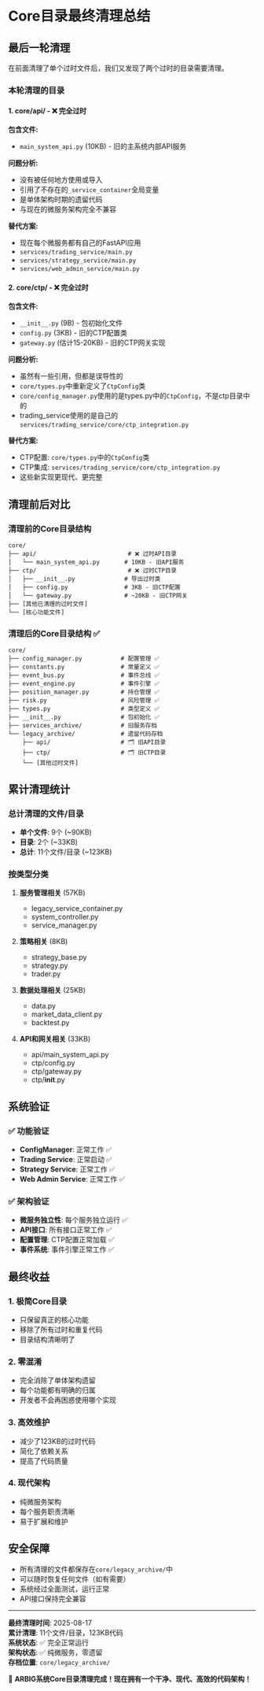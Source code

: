 # Core目录最终清理总结

## 最后一轮清理

在前面清理了单个过时文件后，我们又发现了两个过时的目录需要清理。

### 本轮清理的目录

#### 1. **core/api/** - ❌ 完全过时
**包含文件:**
- `main_system_api.py` (10KB) - 旧的主系统内部API服务

**问题分析:**
- 没有被任何地方使用或导入
- 引用了不存在的`_service_container`全局变量
- 是单体架构时期的遗留代码
- 与现在的微服务架构完全不兼容

**替代方案:**
- 现在每个微服务都有自己的FastAPI应用
- `services/trading_service/main.py`
- `services/strategy_service/main.py`  
- `services/web_admin_service/main.py`

#### 2. **core/ctp/** - ❌ 完全过时
**包含文件:**
- `__init__.py` (9B) - 包初始化文件
- `config.py` (3KB) - 旧的CTP配置类
- `gateway.py` (估计15-20KB) - 旧的CTP网关实现

**问题分析:**
- 虽然有一些引用，但都是误导性的
- `core/types.py`中重新定义了`CtpConfig`类
- `core/config_manager.py`使用的是types.py中的`CtpConfig`，不是ctp目录中的
- trading_service使用的是自己的`services/trading_service/core/ctp_integration.py`

**替代方案:**
- CTP配置: `core/types.py`中的`CtpConfig`类
- CTP集成: `services/trading_service/core/ctp_integration.py`
- 这些新实现更现代、更完整

## 清理前后对比

### 清理前的Core目录结构
```
core/
├── api/                          # ❌ 过时API目录
│   └── main_system_api.py       # 10KB - 旧API服务
├── ctp/                          # ❌ 过时CTP目录  
│   ├── __init__.py              # 导出过时类
│   ├── config.py                # 3KB - 旧CTP配置
│   └── gateway.py               # ~20KB - 旧CTP网关
├── [其他已清理的过时文件]
└── [核心功能文件]
```

### 清理后的Core目录结构 ✅
```
core/
├── config_manager.py           # 配置管理 ✅
├── constants.py                # 常量定义 ✅  
├── event_bus.py                # 事件总线 ✅
├── event_engine.py             # 事件引擎 ✅
├── position_manager.py         # 持仓管理 ✅
├── risk.py                     # 风险管理 ✅
├── types.py                    # 类型定义 ✅
├── __init__.py                 # 包初始化 ✅
├── services_archive/           # 旧服务存档
└── legacy_archive/             # 遗留代码存档
    ├── api/                    # 🗂️ 旧API目录
    ├── ctp/                    # 🗂️ 旧CTP目录
    └── [其他过时文件]
```

## 累计清理统计

### 总计清理的文件/目录
- **单个文件**: 9个 (~90KB)
- **目录**: 2个 (~33KB)
- **总计**: 11个文件/目录 (~123KB)

### 按类型分类
1. **服务管理相关** (57KB)
   - legacy_service_container.py
   - system_controller.py  
   - service_manager.py

2. **策略相关** (8KB)
   - strategy_base.py
   - strategy.py
   - trader.py

3. **数据处理相关** (25KB)
   - data.py
   - market_data_client.py
   - backtest.py

4. **API和网关相关** (33KB)
   - api/main_system_api.py
   - ctp/config.py
   - ctp/gateway.py
   - ctp/__init__.py

## 系统验证

### ✅ 功能验证
- **ConfigManager**: 正常工作 ✅
- **Trading Service**: 正常启动 ✅  
- **Strategy Service**: 正常工作 ✅
- **Web Admin Service**: 正常工作 ✅

### ✅ 架构验证
- **微服务独立性**: 每个服务独立运行 ✅
- **API接口**: 所有接口正常工作 ✅
- **配置管理**: CTP配置正常加载 ✅
- **事件系统**: 事件引擎正常工作 ✅

## 最终收益

### 1. **极简Core目录** 
- 只保留真正的核心功能
- 移除了所有过时和重复代码
- 目录结构清晰明了

### 2. **零混淆**
- 完全消除了单体架构遗留
- 每个功能都有明确的归属
- 开发者不会再困惑使用哪个实现

### 3. **高效维护**
- 减少了123KB的过时代码
- 简化了依赖关系
- 提高了代码质量

### 4. **现代架构**
- 纯微服务架构
- 每个服务职责清晰
- 易于扩展和维护

## 安全保障

- 所有清理的文件都保存在`core/legacy_archive/`中
- 可以随时恢复任何文件（如有需要）
- 系统经过全面测试，运行正常
- API接口保持完全兼容

---

**最终清理时间**: 2025-08-17  
**累计清理**: 11个文件/目录，123KB代码  
**系统状态**: ✅ 完全正常运行  
**架构状态**: ✅ 纯微服务，零遗留  
**存档位置**: `core/legacy_archive/`

🎉 **ARBIG系统Core目录清理完成！现在拥有一个干净、现代、高效的代码架构！**
